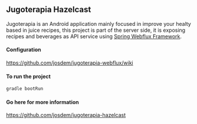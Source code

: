 Jugoterapia Hazelcast
----------------------------------------------

Jugoterapia is an Android application mainly focused in improve your healty based in juice recipes, this project is part of the server side, it is exposing recipes and beverages as API service using [Spring Webflux Framework](https://docs.spring.io/spring/docs/current/spring-framework-reference/web-reactive.html).

#### Configuration

https://github.com/josdem/jugoterapia-webflux/wiki

#### To run the project

```bash
gradle bootRun
```

#### Go here for more information

https://github.com/josdem/jugoterapia-hazelcast
